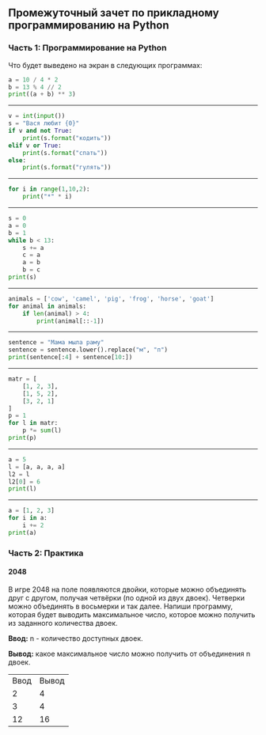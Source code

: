 ## Промежуточный зачет по прикладному программированию на Python

### Часть 1: Программирование на Python

Что будет выведено на экран в следующих программах:

```python
a = 10 / 4 * 2
b = 13 % 4 // 2
print((a + b) ** 3)
```
---
```python
v = int(input())
s = "Вася любит {0}"
if v and not True:
    print(s.format("кодить"))
elif v or True:
    print(s.format("спать"))
else:
    print(s.format("гулять"))
```
---
```python
for i in range(1,10,2):
    print("*" * i)
```
---
```python
s = 0
a = 0
b = 1
while b < 13:
    s += a
    c = a
    a = b
    b = c
print(s)
```
---
```python
animals = ['cow', 'camel', 'pig', 'frog', 'horse', 'goat']
for animal in animals:
    if len(animal) > 4:
        print(animal[::-1])
```
---
```python
sentence = "Мама мыла раму"
sentence = sentence.lower().replace("м", "п")
print(sentence[:4] + sentence[10:])
```
---
```python
matr = [
    [1, 2, 3],
    [1, 5, 2],
    [3, 2, 1]
]
p = 1
for l in matr:
    p *= sum(l)
print(p)
```
---
```python
a = 5
l = [a, a, a, a]
l2 = l
l2[0] = 6
print(l)
```
---
```python
a = [1, 2, 3]
for i in a:
    i += 2
print(a)
```
### Часть 2: Практика

#### 2048

В игре 2048 на поле появляются двойки, которые можно объединять друг с другом, получая четвёрки (по одной из двух двоек). Четверки можно объединять в восьмерки и так далее. Напиши программу, которая будет выводить максимальное число, которое можно получить из заданного количества двоек.

**Ввод:** n - количество доступных двоек.

**Вывод:** какое максимальное число можно получить от объединения n двоек.

<table>
<tr><td>Ввод</td><td>Вывод</td></tr>
<tr><td>2</td><td>4</td></tr>
<tr><td>3</td><td>4</td></tr>
<tr><td>12</td><td>16</td></tr>
</table>



